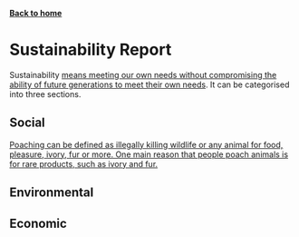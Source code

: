 [__Back to home__](index.md)

# Sustainability Report

Sustainability [means meeting our own needs without compromising the ability of future generations to meet their own needs](http://www.mcgill.ca/sustainability/files/sustainability/what-is-sustainability.pdf). It can be categorised into three sections.

## Social

[Poaching can be defined as illegally killing wildlife or any animal for food, pleasure, ivory, fur or more. One main reason that people poach animals is for rare products, such as ivory and fur.](https://https://www.4elephants.org/blog/article/why-elephants-are-poached)



## Environmental

## Economic
